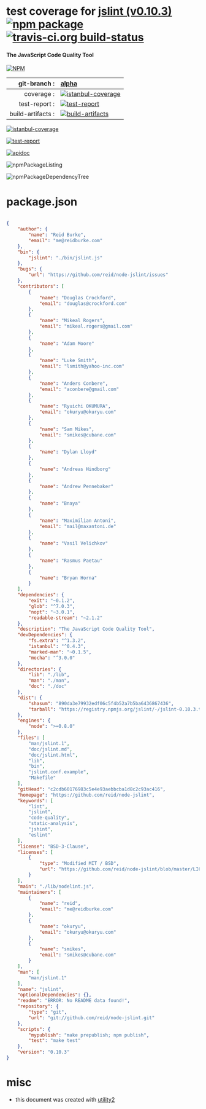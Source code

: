 # test coverage for  [jslint (v0.10.3)](https://github.com/reid/node-jslint)  [![npm package](https://img.shields.io/npm/v/npmtest-jslint.svg?style=flat-square)](https://www.npmjs.org/package/npmtest-jslint) [![travis-ci.org build-status](https://api.travis-ci.org/npmtest/node-npmtest-jslint.svg)](https://travis-ci.org/npmtest/node-npmtest-jslint)
#### The JavaScript Code Quality Tool

[![NPM](https://nodei.co/npm/jslint.png?downloads=true)](https://www.npmjs.com/package/jslint)

| git-branch : | [alpha](https://github.com/npmtest/node-npmtest-jslint/tree/alpha)|
|--:|:--|
| coverage : | [![istanbul-coverage](https://npmtest.github.io/node-npmtest-jslint/build/coverage.badge.svg)](https://npmtest.github.io/node-npmtest-jslint/build/coverage.html/index.html)|
| test-report : | [![test-report](https://npmtest.github.io/node-npmtest-jslint/build/test-report.badge.svg)](https://npmtest.github.io/node-npmtest-jslint/build/test-report.html)|
| build-artifacts : | [![build-artifacts](https://npmtest.github.io/node-npmtest-jslint/glyphicons_144_folder_open.png)](https://github.com/npmtest/node-npmtest-jslint/tree/gh-pages/build)|

[![istanbul-coverage](https://npmtest.github.io/node-npmtest-jslint/build/screenCapture.buildCustomOrg.browser.coverage.html.png)](https://npmtest.github.io/node-npmtest-jslint/build/coverage.html/index.html)

[![test-report](https://npmtest.github.io/node-npmtest-jslint/build/screenCapture.buildCustomOrg.browser.%252Fhome%252Ftravis%252Fbuild%252Fnpmtest%252Fnode-npmtest-jslint%252Ftmp%252Fbuild%252Ftest-report.html.png)](https://npmtest.github.io/node-npmtest-jslint/build/test-report.html)

[![apidoc](https://npmdoc.github.io/node-npmdoc-jslint/build/screenCapture.buildApidoc.browser.%252Fhome%252Ftravis%252Fbuild%252Fnpmdoc%252Fnode-npmdoc-jslint%252Ftmp%252Fbuild%252Fapidoc.html.png)](https://npmdoc.github.io/node-npmdoc-jslint/build/apidoc.html)

![npmPackageListing](https://npmtest.github.io/node-npmtest-jslint/build/screenCapture.npmPackageListing.svg)

![npmPackageDependencyTree](https://npmtest.github.io/node-npmtest-jslint/build/screenCapture.npmPackageDependencyTree.svg)



# package.json

```json

{
    "author": {
        "name": "Reid Burke",
        "email": "me@reidburke.com"
    },
    "bin": {
        "jslint": "./bin/jslint.js"
    },
    "bugs": {
        "url": "https://github.com/reid/node-jslint/issues"
    },
    "contributors": [
        {
            "name": "Douglas Crockford",
            "email": "douglas@crockford.com"
        },
        {
            "name": "Mikeal Rogers",
            "email": "mikeal.rogers@gmail.com"
        },
        {
            "name": "Adam Moore"
        },
        {
            "name": "Luke Smith",
            "email": "lsmith@yahoo-inc.com"
        },
        {
            "name": "Anders Conbere",
            "email": "aconbere@gmail.com"
        },
        {
            "name": "Ryuichi OKUMURA",
            "email": "okuryu@okuryu.com"
        },
        {
            "name": "Sam Mikes",
            "email": "smikes@cubane.com"
        },
        {
            "name": "Dylan Lloyd"
        },
        {
            "name": "Andreas Hindborg"
        },
        {
            "name": "Andrew Pennebaker"
        },
        {
            "name": "Bnaya"
        },
        {
            "name": "Maximilian Antoni",
            "email": "mail@maxantoni.de"
        },
        {
            "name": "Vasil Velichkov"
        },
        {
            "name": "Rasmus Paetau"
        },
        {
            "name": "Bryan Horna"
        }
    ],
    "dependencies": {
        "exit": "~0.1.2",
        "glob": "^7.0.3",
        "nopt": "~3.0.1",
        "readable-stream": "~2.1.2"
    },
    "description": "The JavaScript Code Quality Tool",
    "devDependencies": {
        "fs.extra": "^1.3.2",
        "istanbul": "^0.4.3",
        "marked-man": "~0.1.5",
        "mocha": "^3.0.0"
    },
    "directories": {
        "lib": "./lib",
        "man": "./man",
        "doc": "./doc"
    },
    "dist": {
        "shasum": "890da3e79932edf06c5f4b52a7b5ba6436867436",
        "tarball": "https://registry.npmjs.org/jslint/-/jslint-0.10.3.tgz"
    },
    "engines": {
        "node": ">=0.8.0"
    },
    "files": [
        "man/jslint.1",
        "doc/jslint.md",
        "doc/jslint.html",
        "lib",
        "bin",
        "jslint.conf.example",
        "Makefile"
    ],
    "gitHead": "c2cdb60176983c5e4e93aebbcba1d8c2c93ac416",
    "homepage": "https://github.com/reid/node-jslint",
    "keywords": [
        "lint",
        "jslint",
        "code-quality",
        "static-analysis",
        "jshint",
        "eslint"
    ],
    "license": "BSD-3-Clause",
    "licenses": [
        {
            "type": "Modified MIT / BSD",
            "url": "https://github.com/reid/node-jslint/blob/master/LICENSE"
        }
    ],
    "main": "./lib/nodelint.js",
    "maintainers": [
        {
            "name": "reid",
            "email": "me@reidburke.com"
        },
        {
            "name": "okuryu",
            "email": "okuryu@okuryu.com"
        },
        {
            "name": "smikes",
            "email": "smikes@cubane.com"
        }
    ],
    "man": [
        "man/jslint.1"
    ],
    "name": "jslint",
    "optionalDependencies": {},
    "readme": "ERROR: No README data found!",
    "repository": {
        "type": "git",
        "url": "git://github.com/reid/node-jslint.git"
    },
    "scripts": {
        "mypublish": "make prepublish; npm publish",
        "test": "make test"
    },
    "version": "0.10.3"
}
```



# misc
- this document was created with [utility2](https://github.com/kaizhu256/node-utility2)

